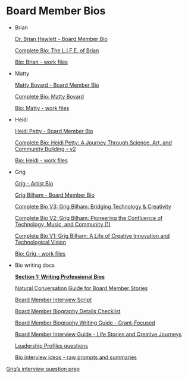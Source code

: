# Board Member Bios

- Brian
    
    [Dr. Brian Hewlett - Board Member Bio](Dr%20Brian%20Hewlett%20-%20Board%20Member%20Bio%20197faa2a7b8a8029ba44dfe99c9ca765.md)
    
    [Complete Bio: The L.I.F.E. of Brian](Complete%20Bio%20The%20L%20I%20F%20E%20of%20Brian%2015afaa2a7b8a808aa1a5d9566e15bbb5.md)
    
    [Bio: Brian - work files](Bio%20Brian%20-%20work%20files%20197faa2a7b8a8019b3bde44c0bcac8cd.md)
    
- Matty
    
    [Matty Bovard - Board Member Bio](Matty%20Bovard%20-%20Board%20Member%20Bio%20197faa2a7b8a8026a9b5d4e313d49695.md)
    
    [Complete Bio: Matty Bovard](Complete%20Bio%20Matty%20Bovard%2018cfaa2a7b8a80129f43e5604f7e41f3.md)
    
    [Bio: Matty - work files](Bio%20Matty%20-%20work%20files%20197faa2a7b8a803e8649d2f675f4a366.md)
    
- Heidi
    
    [Heidi Petty - Board Member Bio](Heidi%20Petty%20-%20Board%20Member%20Bio%20197faa2a7b8a80b0a5c1cf23b5bb9629.md)
    
    [Complete Bio: Heidi Petty: A Journey Through Science, Art, and Community Building - v2](Complete%20Bio%20Heidi%20Petty%20A%20Journey%20Through%20Science%20197faa2a7b8a80e9a3caf48f30eae75a.md)
    
    [Bio: Heidi - work files](Bio%20Heidi%20-%20work%20files%2014afaa2a7b8a806188d3eee55990bcc4.md)
    
- Grig
    
    [Grig - Artist Bio](Grig%20-%20Artist%20Bio%201c6faa2a7b8a80dcb177dba125e8e375.md)
    
    [Grig Bilham - Board Member Bio](Grig%20Bilham%20-%20Board%20Member%20Bio%201acfaa2a7b8a8016a499d34020a4d5d2.md)
    
    [Complete Bio V3: Grig Bilham: Bridging Technology & Creativity](Complete%20Bio%20V3%20Grig%20Bilham%20Bridging%20Technology%20&%20%201acfaa2a7b8a800f98b7ecf550e27b56.md)
    
    [Complete Bio V2: Grig Bilham: Pioneering the Confluence of Technology, Music, and Community (1)](Complete%20Bio%20V2%20Grig%20Bilham%20Pioneering%20the%20Conflue%201acfaa2a7b8a80649793ee43d6dbf098.md)
    
    [Complete Bio V1: Grig Bilham: A Life of Creative Innovation and Technological Vision](Complete%20Bio%20V1%20Grig%20Bilham%20A%20Life%20of%20Creative%20Inn%201acfaa2a7b8a80a692bdf52f48860da7.md)
    
    [Bio: Grig - work files](Bio%20Grig%20-%20work%20files%2014afaa2a7b8a801eba25d486053c85a3.md)
    

- Bio writing docs
    
    [**Section 1: Writing Professional Bios**](Section%201%20Writing%20Professional%20Bios%2015afaa2a7b8a8091991fc0da4fe904e0.md)
    
    [Natural Conversation Guide for Board Member Stories](Natural%20Conversation%20Guide%20for%20Board%20Member%20Storie%20154faa2a7b8a8060b7c1e057c47b0ec7.md)
    
    [Board Member Interview Script](Board%20Member%20Interview%20Script%20154faa2a7b8a8000b6bbc0507edf0d7c.md)
    
    [Board Member Biography Details Checklist](Board%20Member%20Biography%20Details%20Checklist%20154faa2a7b8a80349cade6fe74d896ad.md)
    
    [Board Member Biography Writing Guide - Grant-Focused](Board%20Member%20Biography%20Writing%20Guide%20-%20Grant-Focus%20ad3de7502e4e44d7a118a3840ad4bc12.md)
    
    [Board Member Interview Guide - Life Stories and Creative Journeys](Board%20Member%20Interview%20Guide%20-%20Life%20Stories%20and%20Cr%209cb0906af8594cada0e15f948f911506.md)
    
    [Leadership Profiles questions](Leadership%20Profiles%20questions%20139faa2a7b8a8072ad88e7626ebf5201.md)
    
    [Bio interview ideas - raw prompts and summaries](Bio%20interview%20ideas%20-%20raw%20prompts%20and%20summaries%20154faa2a7b8a80bbb085d01a19f90ba2.md)
    

[Grig’s interview question prep](Grig’s%20interview%20question%20prep%20154faa2a7b8a808896d1d3675118d994.md)